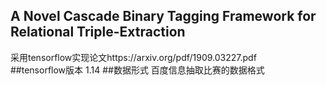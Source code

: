 ## A Novel Cascade Binary Tagging Framework for Relational Triple-Extraction
采用tensorflow实现论文https://arxiv.org/pdf/1909.03227.pdf  
##tensorflow版本
1.14
##数据形式
百度信息抽取比赛的数据格式

